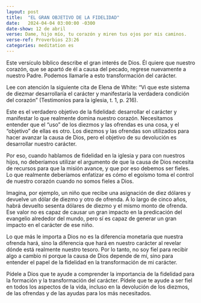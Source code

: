 ```yaml
---
layout: post
title:  "EL GRAN OBJETIVO DE LA FIDELIDAD"
date:   2024-04-04 03:00:00 -0300
date-show: 12 de abril
verse: Dame, hijo mío, tu corazón y miren tus ojos por mis caminos.
verse-ref: Proverbios 23:26
categories: meditation es
---
```


Este versículo bíblico describe el gran interés de Dios. Él quiere que nuestro corazón, que se apartó de él a causa del pecado, regrese nuevamente a nuestro Padre. Podemos llamarle a esto transformación del carácter.

Lee con atención la siguiente cita de Elena de White: “Vi que este sistema de diezmar desarrollaría el carácter y manifestaría la verdadera condición del corazón” (Testimonios para la iglesia, t. 1, p. 216).

Este es el verdadero objetivo de la fidelidad: desarrollar el carácter y manifestar lo que realmente domina nuestro corazón. Necesitamos entender que el “uso” de los diezmos y las ofrendas es una cosa, y el “objetivo” de ellas es otro. Los diezmos y las ofrendas son utilizados para hacer avanzar la causa de Dios, pero el objetivo de su devolución es desarrollar nuestro carácter.

Por eso, cuando hablamos de fidelidad en la iglesia y para con nuestros hijos, no deberíamos utilizar el argumento de que la causa de Dios necesita de recursos para que la misión avance, y que por eso debemos ser fieles. Lo que realmente deberíamos enfatizar es cómo el egoísmo toma el control de nuestro corazón cuando no somos fieles a Dios.

Imagina, por ejemplo, un niño que recibe una asignación de diez dólares y devuelve un dólar de diezmo y otro de ofrenda. A lo largo de cinco años, habrá devuelto sesenta dólares de diezmo y el mismo monto de ofrenda. Ese valor no es capaz de causar un gran impacto en la predicación del evangelio alrededor del mundo, pero sí es capaz de generar un gran impacto en el carácter de ese niño.

Lo que más le importa a Dios no es la diferencia monetaria que nuestra ofrenda hará, sino la diferencia que hará en nuestro carácter al revelar dónde está realmente nuestro tesoro. Por lo tanto, no soy fiel para recibir algo a cambio ni porque la causa de Dios depende de mí, sino para entender el papel de la fidelidad en la transformación de mi carácter.

Pídele a Dios que te ayude a comprender la importancia de la fidelidad para la formación y la transformación del carácter. Pídele que te ayude a ser fiel en todos los aspectos de la vida, incluso en la devolución de los diezmos, de las ofrendas y de las ayudas para los más necesitados.
